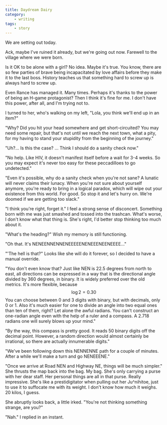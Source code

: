 ```yaml
---
title: Daydream Dairy
category:
	- writing
tags:
	- story
---
```


We are setting out today.

Ack, maybe I've ruined it already, but we're going out now. Farewell to the village where we were born.

Is it OK to be alone with a girl? No idea. Maybe it's true. You know, there are so few parties of brave being incapacitated by love affairs before they make it to the last boss. History teaches us that something hard to screw up is always hard to screw up.

Even Rance has managed it. Many times. Perhaps it's thanks to the power of being an H-game protagonist? Then I think it's fine for me. I don't have this power, after all, and I'm trying not to.

I turned to her, who's walking on my left, "Lola, you think we'll end up in an item?"

"Why? Did you hit your head somewhere and get short-circuited? You may need some repair, but that's not until we reach the next town, what a pity, for my having to stand your stupidity from the beginning of the journey." 

"Uh?... Is this the case? ... Think I should do a sanity check now."

"No help. Like HIV, it doesn't manifest itself before a wait for 3-4 weeks. So you may expect it's never too easy for these peccadilloes to go undetected."

"Even it's possible, why do a sanity check when you're not sane? A lunatic will never claims their lunacy. When you're not sure about yourself anymore, you're ready to bring in a logical paradox, which will wipe out your existence from this world. For good. So stop it and let's hurry on. We're doomed if we are getting too slack."

"I think you're right, forget it." I feel a strong sense of disconcert. Something born with me was just smashed and tossed into the trashcan. What's worse, I don't know what that thing is. She's right, I'd better stop thinking too much about it.

"What's the heading?" Wish my memory is still functioning.

"Oh that. It's NENEENNENNENEEEEENENEEENEENEEEE..."

"'The hell is that?" Looks like she will do it forever, so I decided to have a manual override.

"You don't even know that? Just like NEN is 22.5 degrees from north to east, all directions can be expressed in a way that is the directional angle divided by 360 degrees, in binary. It is widely preferred over the old metrics. It's more flexible, because $$ \log 2 = 0.30 $$ You can choose between 0 and 3 digits with binary, but with decimals, only 0 or 1. Also it's much easier for one to divide an angle into two equal ones than ten of them, right? Let alone the awful radians. You can't construct an one-radian angle even with the help of a ruler and a compass. A 2.718 radians one will surely blows up your mind."

"By the way, this compass is pretty good. It reads 50 binary digits off the decimal point. However, a random direction would almost certainly be irrational, so there are actually innumerable digits."

"We've been following down this NENNENNE path for a couple of minutes. After a while we'll make a turn and go NENEEENE."

"Once we arrive at Road NEN and Highway NE, things will be much simpler." She thrusts the map back into the bag. My bag. She's only carrying a purse with her dear staff. Her personal things are all in that purse. Really impressive. She's like a prestidigitator when pulling out her Ju^nihitoe, just to use it to suffocate me with its weight. I don't know how much it weighs. 20 kilos, I guess.

She abruptly looks back, a little irked. "You're not thinking something strange, are you?"

"Nah." I replied in an instant.